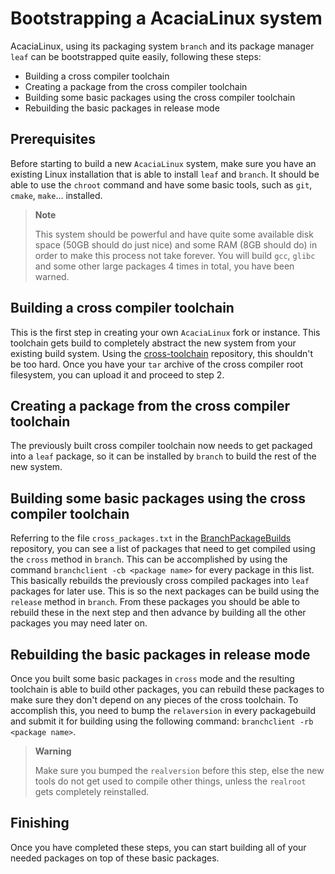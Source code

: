 # Bootstrapping a AcaciaLinux system

AcaciaLinux, using its packaging system `branch` and its package manager `leaf` can be bootstrapped quite easily, following these steps:

- Building a cross compiler toolchain
- Creating a package from the cross compiler toolchain
- Building some basic packages using the cross compiler toolchain
- Rebuilding the basic packages in release mode

## Prerequisites

Before starting to build a new `AcaciaLinux` system, make sure you have an existing Linux installation that is able to install `leaf` and `branch`. It should be able to use the `chroot` command and have some basic tools, such as `git`, `cmake`, `make`... installed.

> **Note**
> 
> This system should be powerful and have quite some available disk space (50GB should do just nice) and some RAM (8GB should do) in order to make this process not take forever. You will build `gcc`, `glibc` and some other large packages 4 times in total, you have been warned.

## Building a cross compiler toolchain

This is the first step in creating your own `AcaciaLinux` fork or instance. This toolchain gets build to completely abstract the new system from your existing build system. Using the [cross-toolchain](https://github.com/AcaciaLinux/cross-toolchain) repository, this shouldn't be too hard. Once you have your `tar` archive of the cross compiler root filesystem, you can upload it and proceed to step 2.

## Creating a package from the cross compiler toolchain

The previously built cross compiler toolchain now needs to get packaged into a `leaf` package, so it can be installed by `branch` to build the rest of the new system.

## Building some basic packages using the cross compiler toolchain

Referring to the file `cross_packages.txt` in the [BranchPackageBuilds](https://github.com/AcaciaLinux/BranchPackageBuilds) repository, you can see a list of packages that need to get compiled using the `cross` method in `branch`. This can be accomplished by using the command `branchclient -cb <package name>` for every package in this list. This basically rebuilds the previously cross compiled packages into `leaf` packages for later use. This is so the next packages can be build using the `release` method in `branch`. From these packages you should be able to rebuild these in the next step and then advance by building all the other packages you may need later on.

## Rebuilding the basic packages in release mode

Once you built some basic packages in `cross` mode and the resulting toolchain is able to build other packages, you can rebuild these packages to make sure they don't depend on any pieces of the cross toolchain. To accomplish this, you need to bump the `relaversion` in every packagebuild and submit it for building using the following command: `branchclient -rb <package name>`.

> **Warning**
> 
> Make sure you bumped the `realversion` before this step, else the new tools do not get used to compile other things, unless the `realroot` gets completely reinstalled.

## Finishing

Once you have completed these steps, you can start building all of your needed packages on top of these basic packages.
